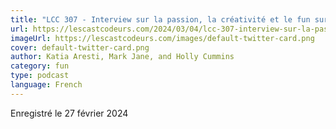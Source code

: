 ```yaml
---
title: "LCC 307 - Interview sur la passion, la créativité et le fun sur le long terme avec Holly Cummins et Mark Jane"
url: https://lescastcodeurs.com/2024/03/04/lcc-307-interview-sur-la-passion-la-creativite-et-le-fun-sur-le-long-terme-avec-holly-cummins-et-mark-jane/
imageUrl: https://lescastcodeurs.com/images/default-twitter-card.png
cover: default-twitter-card.png
author: Katia Aresti, Mark Jane, and Holly Cummins
category: fun
type: podcast
language: French
---
```


Enregistré le 27 février 2024
